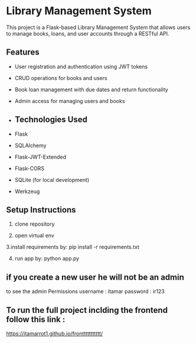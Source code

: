 # Library Management System

This project is a Flask-based Library Management System  that allows users to manage books, loans, and user accounts through a RESTful API.


## Features

- User registration and authentication using JWT tokens
- CRUD operations for books and users
- Book loan management with due dates and return functionality
- Admin access for managing users and books

- ## Technologies Used

- Flask
- SQLAlchemy
- Flask-JWT-Extended
- Flask-CORS
- SQLite (for local development)
- Werkzeug

## Setup Instructions

1. clone repository 

2. open virtual env

3.install requirements by:
pip install -r requirements.txt

4. run app by:
 python app.py


## if you create a new user he will not be an admin 
to see the admin Permissions 
username : itamar 
password : ir123

## To run the full project inclding the frontend follow this link : 
https://itamarrot1.github.io/fronttttttttttt/
